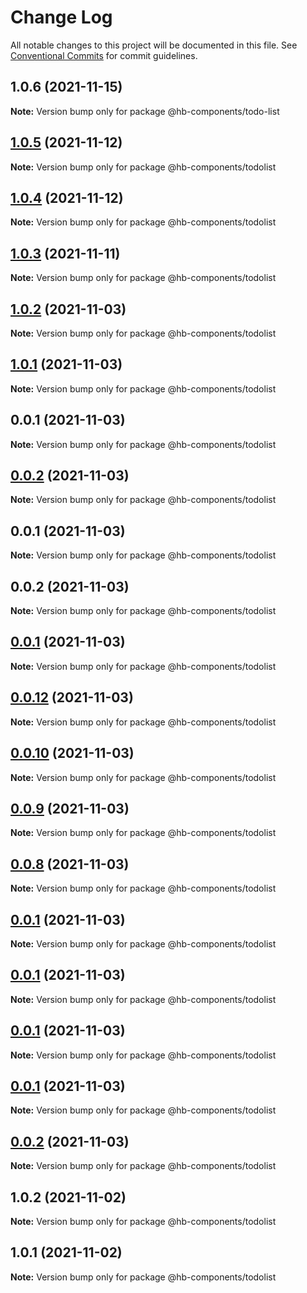 # Change Log

All notable changes to this project will be documented in this file.
See [Conventional Commits](https://conventionalcommits.org) for commit guidelines.

## 1.0.6 (2021-11-15)

**Note:** Version bump only for package @hb-components/todo-list





## [1.0.5](https://github.com/hyw521/lernaComponents/compare/@hb-components/todolist@1.0.4...@hb-components/todolist@1.0.5) (2021-11-12)

**Note:** Version bump only for package @hb-components/todolist





## [1.0.4](https://github.com/hyw521/lernaComponents/compare/@hb-components/todolist@1.0.3...@hb-components/todolist@1.0.4) (2021-11-12)

**Note:** Version bump only for package @hb-components/todolist





## [1.0.3](https://github.com/hyw521/lernaComponents/compare/@hb-components/todolist@1.0.2...@hb-components/todolist@1.0.3) (2021-11-11)

**Note:** Version bump only for package @hb-components/todolist





## [1.0.2](https://github.com/hyw521/lernaComponents/compare/@hb-components/todolist@1.0.1...@hb-components/todolist@1.0.2) (2021-11-03)

**Note:** Version bump only for package @hb-components/todolist





## [1.0.1](https://github.com/hyw521/lernaComponents/compare/@hb-components/todolist@0.0.1...@hb-components/todolist@1.0.1) (2021-11-03)

**Note:** Version bump only for package @hb-components/todolist





## 0.0.1 (2021-11-03)

**Note:** Version bump only for package @hb-components/todolist





## [0.0.2](https://github.com/hyw521/lernaComponents/compare/@hb-components/todolist@0.0.1...@hb-components/todolist@0.0.2) (2021-11-03)

**Note:** Version bump only for package @hb-components/todolist





## 0.0.1 (2021-11-03)

**Note:** Version bump only for package @hb-components/todolist





## 0.0.2 (2021-11-03)

**Note:** Version bump only for package @hb-components/todolist





## [0.0.1](https://github.com/hyw521/lernaComponents/compare/@hb-components/todolist@0.0.8...@hb-components/todolist@0.0.1) (2021-11-03)

**Note:** Version bump only for package @hb-components/todolist





## [0.0.12](https://github.com/hyw521/lernaComponents/compare/@hb-components/todolist@0.0.10...@hb-components/todolist@0.0.12) (2021-11-03)

**Note:** Version bump only for package @hb-components/todolist





## [0.0.10](https://github.com/hyw521/lernaComponents/compare/@hb-components/todolist@0.0.9...@hb-components/todolist@0.0.10) (2021-11-03)

**Note:** Version bump only for package @hb-components/todolist





## [0.0.9](https://github.com/hyw521/lernaComponents/compare/@hb-components/todolist@0.0.8...@hb-components/todolist@0.0.9) (2021-11-03)

**Note:** Version bump only for package @hb-components/todolist





## [0.0.8](https://github.com/hyw521/lernaComponents/compare/@hb-components/todolist@0.0.1...@hb-components/todolist@0.0.8) (2021-11-03)

**Note:** Version bump only for package @hb-components/todolist





## [0.0.1](https://github.com/hyw521/lernaComponents/compare/@hb-components/todolist@0.0.1...@hb-components/todolist@0.0.1) (2021-11-03)

**Note:** Version bump only for package @hb-components/todolist





## [0.0.1](https://github.com/hyw521/lernaComponents/compare/@hb-components/todolist@0.0.1...@hb-components/todolist@0.0.1) (2021-11-03)

**Note:** Version bump only for package @hb-components/todolist





## [0.0.1](https://github.com/hyw521/lernaComponents/compare/@hb-components/todolist@0.0.1...@hb-components/todolist@0.0.1) (2021-11-03)

**Note:** Version bump only for package @hb-components/todolist





## [0.0.1](https://github.com/hyw521/lernaComponents/compare/@hb-components/todolist@0.0.2...@hb-components/todolist@0.0.1) (2021-11-03)

**Note:** Version bump only for package @hb-components/todolist





## [0.0.2](https://github.com/hyw521/lernaComponents/compare/@hb-components/todolist@1.0.2...@hb-components/todolist@0.0.2) (2021-11-03)

**Note:** Version bump only for package @hb-components/todolist





## 1.0.2 (2021-11-02)

**Note:** Version bump only for package @hb-components/todolist





## 1.0.1 (2021-11-02)

**Note:** Version bump only for package @hb-components/todolist
